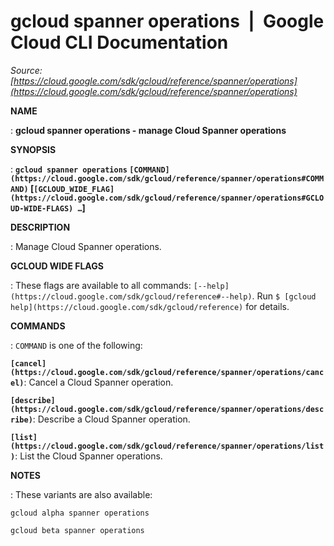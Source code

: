 # gcloud spanner operations  |  Google Cloud CLI Documentation

*Source: [https://cloud.google.com/sdk/gcloud/reference/spanner/operations](https://cloud.google.com/sdk/gcloud/reference/spanner/operations)*

**NAME**

: **gcloud spanner operations - manage Cloud Spanner operations**

**SYNOPSIS**

: **`gcloud spanner operations` `[COMMAND](https://cloud.google.com/sdk/gcloud/reference/spanner/operations#COMMAND)` [`[GCLOUD_WIDE_FLAG](https://cloud.google.com/sdk/gcloud/reference/spanner/operations#GCLOUD-WIDE-FLAGS) …`]**

**DESCRIPTION**

: Manage Cloud Spanner operations.

**GCLOUD WIDE FLAGS**

: These flags are available to all commands: `[--help](https://cloud.google.com/sdk/gcloud/reference#--help)`.
Run `$ [gcloud help](https://cloud.google.com/sdk/gcloud/reference)` for details.

**COMMANDS**

: ``COMMAND`` is one of the following:

**`[cancel](https://cloud.google.com/sdk/gcloud/reference/spanner/operations/cancel)`**:
Cancel a Cloud Spanner operation.

**`[describe](https://cloud.google.com/sdk/gcloud/reference/spanner/operations/describe)`**:
Describe a Cloud Spanner operation.

**`[list](https://cloud.google.com/sdk/gcloud/reference/spanner/operations/list)`**:
List the Cloud Spanner operations.

**NOTES**

: These variants are also available:

```
gcloud alpha spanner operations
```

```
gcloud beta spanner operations
```